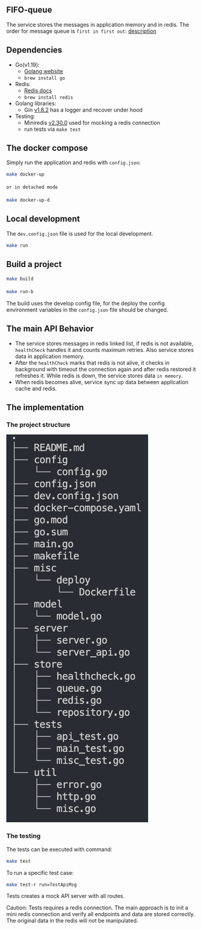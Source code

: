 ## FIFO-queue

The service stores the messages in application memory and in redis. The order for message queue is `first in first out`: [description](https://www.investopedia.com/terms/f/fifo.asp)

## Dependencies

* Go(v1.19):
  * [Golang website](https://golang.org)
  * `brew install go`
* Redis:
  * [Redis docs](https://redis.io/docs/)
  * `brew install redis`
* Golang libraries:
  * Gin [v1.8.2](https://github.com/gin-gonic/gin) has a logger and recover under hood
* Testing:
  * Miniredis [v2.30.0](https://github.com/alicebob/miniredis) used for mocking a redis connection
  * run tests via `make test`

## The docker compose

Simply run the application and redis with `config.json`:

```sh
make docker-up

or in detached mode

make docker-up-d
```

## Local development

The `dev.config.json` file is used for the local development.

```sh
make run
```

## Build a project

```sh
make build

make run-b
```

The build uses the develop config file, for the deploy the config environment variables in the `config.json` file should be changed.

## The main API Behavior

* The service stores messages in redis linked list, if redis is not available, `healthCheck` handles it and counts maximum retries. Also service stores data in application memory.
* After the `healthCheck` marks that redis is not alive, it checks in background with timeout the connection again and after redis restored it refreshes it. While redis is down, the service stores data `in memory`.
* When redis becomes alive, service sync up data between application cache and redis.

## The implementation

### The project structure

![img](./project_structure.png)

### The testing

The tests can be executed with command:

```sh
make test
```

To run a specific test case:

```sh
make test-r run=TestApiMsg
```

Tests creates a mock API server with all routes.

Caution: Tests requires a redis connection. The main approach is to init a mini redis connection and verify all endpoints and data are stored correctly. The original data in the redis will not be manipulated.